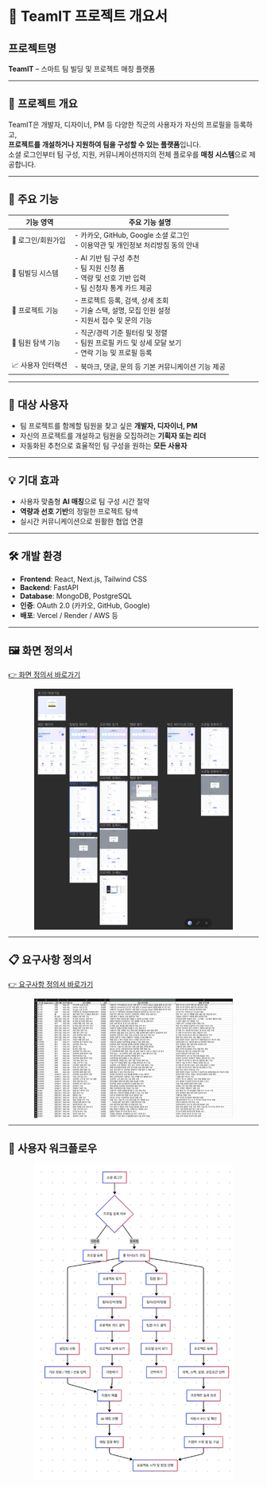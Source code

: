 # 📘 TeamIT 프로젝트 개요서

## 프로젝트명
**TeamIT** – 스마트 팀 빌딩 및 프로젝트 매칭 플랫폼

---

## 🧩 프로젝트 개요
TeamIT은 개발자, 디자이너, PM 등 다양한 직군의 사용자가 자신의 프로필을 등록하고,  
**프로젝트를 개설하거나 지원하여 팀을 구성할 수 있는 플랫폼**입니다.  
소셜 로그인부터 팀 구성, 지원, 커뮤니케이션까지의 전체 플로우를 **매칭 시스템**으로 제공합니다.

---

## 🚀 주요 기능

| 기능 영역           | 주요 기능 설명 |
|--------------------|----------------|
| 🔐 로그인/회원가입 | - 카카오, GitHub, Google 소셜 로그인<br>- 이용약관 및 개인정보 처리방침 동의 안내 |
| 🧠 팀빌딩 시스템    | - AI 기반 팀 구성 추천<br>- 팀 지원 신청 폼<br>- 역량 및 선호 기반 입력<br>- 팀 신청자 통계 카드 제공 |
| 📂 프로젝트 기능   | - 프로젝트 등록, 검색, 상세 조회<br>- 기술 스택, 설명, 모집 인원 설정<br>- 지원서 접수 및 문의 기능 |
| 👥 팀원 탐색 기능   | - 직군/경력 기준 필터링 및 정렬<br>- 팀원 프로필 카드 및 상세 모달 보기<br>- 연락 기능 및 프로필 등록 |
| 📈 사용자 인터랙션 | - 북마크, 댓글, 문의 등 기본 커뮤니케이션 기능 제공 |

---

## 🎯 대상 사용자

- 팀 프로젝트를 함께할 팀원을 찾고 싶은 **개발자, 디자이너, PM**
- 자신의 프로젝트를 개설하고 팀원을 모집하려는 **기획자 또는 리더**
- 자동화된 추천으로 효율적인 팀 구성을 원하는 **모든 사용자**

---

## 💡 기대 효과

- 사용자 맞춤형 **AI 매칭**으로 팀 구성 시간 절약
- **역량과 선호 기반**의 정밀한 프로젝트 탐색
- 실시간 커뮤니케이션으로 원활한 협업 연결

---

## 🛠 개발 환경

- **Frontend**: React, Next.js, Tailwind CSS  
- **Backend**: FastAPI  
- **Database**: MongoDB, PostgreSQL  
- **인증**: OAuth 2.0 (카카오, GitHub, Google)  
- **배포**: Vercel / Render / AWS 등

---

## 🖼 화면 정의서  
[👉 화면 정의서 바로가기](https://creatie.ai/goto/IcGNJFA3?page_id=M&file=155042962707756)

<img src="./image/기획_화면정의서.png" alt="화면 정의서" width="400" style="display: block; margin: auto;">

---

## 📋 요구사항 정의서  
[👉 요구사항 정의서 바로가기](https://o365itc-my.sharepoint.com/:x:/g/personal/202045089_itc_ac_kr/ESC3IjPYmnZCl27xWR4IQW0B9IbEBiVDfKPXTzyo__eiOw?e=rogwkb)

<img src="./image/기획_요구사항정의서.png" alt="요구사항 정의서" width="400" style="display: block; margin: auto;">

---

## 🔄 사용자 워크플로우

<img src="./image/기획_사용자워크플로우.png" alt="사용자 워크플로우" width="400" style="display: block; margin: auto;">
